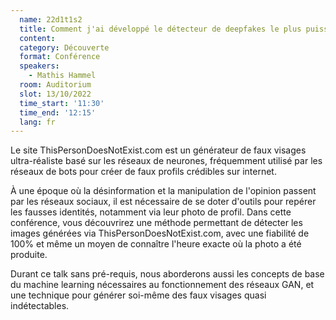 ```yaml
---
  name: 22d1t1s2
  title: Comment j'ai développé le détecteur de deepfakes le plus puissant du monde pour 100€
  content: 
  category: Découverte
  format: Conférence
  speakers: 
    - Mathis Hammel
  room: Auditorium
  slot: 13/10/2022
  time_start: '11:30'
  time_end: '12:15'
  lang: fr
---
```

Le site ThisPersonDoesNotExist.com est un générateur de faux visages ultra-réaliste basé sur les réseaux de neurones, fréquemment utilisé par les réseaux de bots pour créer de faux profils crédibles sur internet.

À une époque où la désinformation et la manipulation de l'opinion passent par les réseaux sociaux, il est nécessaire de se doter d'outils pour repérer les fausses identités, notamment via leur photo de profil. Dans cette conférence, vous découvrirez une méthode permettant de détecter les images générées via ThisPersonDoesNotExist.com, avec une fiabilité de 100% et même un moyen de connaître l'heure exacte où la photo a été produite.

Durant ce talk sans pré-requis, nous aborderons aussi les concepts de base du machine learning nécessaires au fonctionnement des réseaux GAN, et une technique pour générer soi-même des faux visages quasi indétectables.
